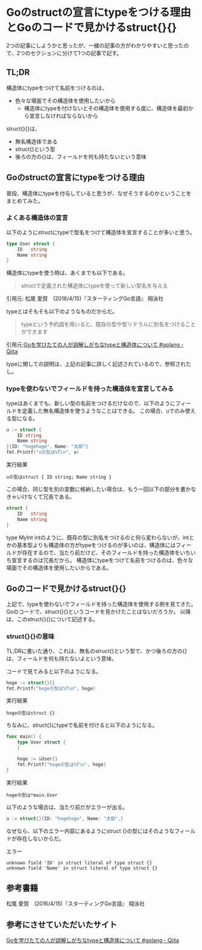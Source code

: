 # Goのstructの宣言にtypeをつける理由とGoのコードで見かけるstruct{}{}
2つの記事にしようかと思ったが、一緒の記事の方がわかりやすいと思ったので、2つのセクションに分けて1つの記事で記す。

## TL;DR
構造体にtypeをつけて名前をつけるのは、
* 色々な場面でその構造体を使用したいから
	* 構造体にtypeを付けないとその構造体を使用する度に、構造体を最初から宣言しなければならないから

struct{}{}は、
* 無名構造体である
* struct{}という型
* 後ろの方の{}は、フィールドを何も持たないという意味

## Goのstructの宣言にtypeをつける理由
普段、構造体にtypeを付与していると思うが、なぜそうするのかということをまとめてみた。

### よくある構造体の宣言
以下のようにstructにtypeで型名をつけて構造体を宣言することが多いと思う。

```go
type User struct {
	ID   string
	Name string
}
```

構造体にtypeを使う時は、あくまでも以下である。
> structで定義された構造体にtypeを使って新しい型名を与える

引用元: 松尾 愛賀　(2016/4/15)『スターティングGo言語』 翔泳社

typeとはそもそも以下のようなものだからだ。
> typeという予約語を用いると、既存の型や型リテラルに別名をつけることができます

引用元:[Goを学びたての人が誤解しがちなtypeと構造体について #golang - Qiita](https://qiita.com/tenntenn/items/45c568d43e950292bc31)

typeに関しての説明は、上記の記事に詳しく記述されているので、参照されたし。

### typeを使わないでフィールドを持った構造体を宣言してみる
typeはあくまでも、新しい型の名前をつけるだけなので、以下のようにフィールドを定義した無名構造体を使うようなことはできる。
この場合、uでのみ使える型になる。

```go
u := struct {
	ID string
	Name string
}{ID: "hogehoge", Name: "太郎"}
fmt.Printf("uの型は%T\n", u)
```

実行結果

```
uの型はstruct { ID string; Name string }
```

この場合、同じ型を別の変数に格納したい場合は、もう一回以下の部分を書かなきゃいけなくて冗長である。

```go
struct {
	ID   string
	Name string
}
```

type MyInt intのように、既存の型に別名をつけるのと何ら変わらないが、intとかの基本型よりも構造体の方がtypeをつけるのが多いのは、構造体にはフィールドが存在するので、当たり前だけど、そのフィールドを持った構造体をいちいち宣言するのは冗長だから。
構造体にtypeをつけて名前をつけるのは、色々な場面でその構造体を使用したいからである。

## Goのコードで見かけるstruct{}{}
上記で、typeを使わないでフィールドを持った構造体を使用する例を見てきた。
Goのコードで、struct{}{}というコードを見かけたことはないだろうか。
以降は、このstruct{}{}について記述する。

### struct{}{}の意味
TL;DRに書いた通り、これは、無名のstruct{}という型で、かつ後ろの方の{}は、フィールドを何も持たないよという意味。

コードで見てみると以下のようになる。

```go
hoge := struct{}{}
fmt.Printf("hogeの型は%T\n", hoge)
```

実行結果

```
hogeの型はstruct {}
```

ちなみに、struct{}にtypeで名前を付けると以下のようになる。

```go
func main() {
	type User struct {
	}

	hoge := &User{}
	fmt.Printf("hogeの型は%T\n", hoge)
}
```

実行結果

```
hogeの型は*main.User
```

以下のような場合は、当たり前だがエラーが出る。

```go
u := struct{}{ID: "hogehoge", Name: "太郎",}
```

なぜなら、以下のエラー内容にあるようにstruct {}の型にはそのようなフィールドが存在しないからだ。

エラー

```
unknown field 'ID' in struct literal of type struct {}
unknown field 'Name' in struct literal of type struct {}
```

## 参考書籍
松尾 愛賀　(2016/4/15)『スターティングGo言語』 翔泳社

## 参考にさせていただいたサイト
[Goを学びたての人が誤解しがちなtypeと構造体について #golang - Qiita](https://qiita.com/tenntenn/items/45c568d43e950292bc31)
